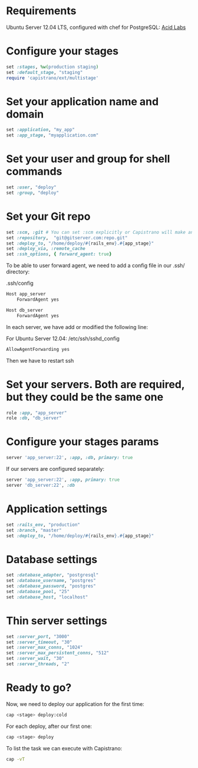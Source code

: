 # Requirements

Ubuntu Server 12.04 LTS, configured with chef for PostgreSQL: [Acid Labs](https://github.com/acidlabs/chef-rails)

# Configure your stages

```ruby
set :stages, %w(production staging)
set :default_stage, "staging"
require 'capistrano/ext/multistage'
```

# Set your application name and domain

```ruby
set :application, "my_app"
set :app_stage, "myapplication.com"
```

# Set your user and group for shell commands

```ruby
set :user, "deploy"
set :group, "deploy"
```

# Set your Git repo

```ruby
set :scm, :git # You can set :scm explicitly or Capistrano will make an intelligent guess based on known version control directory names
set :repository,  "git@gitserver.com:repo.git"
set :deploy_to, "/home/deploy/#{rails_env}.#{app_stage}"
set :deploy_via, :remote_cache
set :ssh_options, { forward_agent: true}
```
To be able to user forward agent, we need to add a config file in our .ssh/ directory:

.ssh/config

```bash
Host app_server
	ForwardAgent yes

Host db_server
	ForwardAgent yes
```

In each server, we have add or modified the following line:

For Ubuntu Server 12.04: /etc/ssh/sshd_config

```bash
AllowAgentForwarding yes
```
Then we have to restart ssh

# Set your servers. Both are required, but they could be the same one

```ruby
role :app, "app_server"
role :db, "db_server"
```

# Configure your stages params

```ruby
server 'app_server:22', :app, :db, primary: true
```

If our servers are configured separately:

```ruby
server 'app_server:22', :app, primary: true
server 'db_server:22', :db
```

# Application settings

```ruby
set :rails_env, "production"
set :branch, "master"
set :deploy_to, "/home/deploy/#{rails_env}.#{app_stage}"
```

# Database settings

```ruby
set :database_adapter, "postgresql"
set :database_username, "postgres"
set :database_password, "postgres"
set :database_pool, "25"
set :database_host, "localhost"
```

# Thin server settings

```ruby
set :server_port, "3000"
set :server_timeout, "30"
set :server_max_conns, "1024"
set :server_max_persistent_conns, "512"
set :server_wait, "30"
set :server_threads, "2"
```

# Ready to go?

Now, we need to deploy our application for the first time:

```bash
cap <stage> deploy:cold
```

For each deploy, after our first one:

```bash
cap <stage> deploy
```

To list the task we can execute with Capistrano:

```bash
cap -vT
```